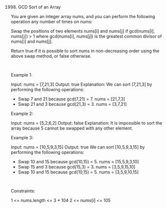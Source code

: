 1998. GCD Sort of an Array

You are given an integer array nums, and you can perform the following operation any number of times on nums:

Swap the positions of two elements nums[i] and nums[j] if gcd(nums[i], nums[j]) > 1 where gcd(nums[i], nums[j]) is the greatest common divisor of nums[i] and nums[j].

Return true if it is possible to sort nums in non-decreasing order using the above swap method, or false otherwise.

 

Example 1:

Input: nums = [7,21,3]
Output: true
Explanation: We can sort [7,21,3] by performing the following operations:
- Swap 7 and 21 because gcd(7,21) = 7. nums = [21,7,3]
- Swap 21 and 3 because gcd(21,3) = 3. nums = [3,7,21]


Example 2:

Input: nums = [5,2,6,2]
Output: false
Explanation: It is impossible to sort the array because 5 cannot be swapped with any other element.


Example 3:

Input: nums = [10,5,9,3,15]
Output: true
We can sort [10,5,9,3,15] by performing the following operations:
- Swap 10 and 15 because gcd(10,15) = 5. nums = [15,5,9,3,10]
- Swap 15 and 3 because gcd(15,3) = 3. nums = [3,5,9,15,10]
- Swap 10 and 15 because gcd(10,15) = 5. nums = [3,5,9,10,15]


 

Constraints:

1 <= nums.length <= 3 * 104
2 <= nums[i] <= 105